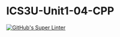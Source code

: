 # ICS3U-Unit1-04-CPP

[![GitHub's Super Linter](https://github.com/Miguel-Santacruz/ICS3U-Unit1-04-CPP/workflows/GitHub's%20Super%20Linter/badge.svg)](https://github.com/Miguel-Santacruz/ICS3U-Unit1-04-CPP/actions)
